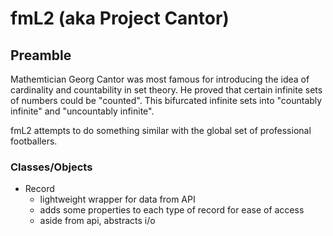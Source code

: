 # fmL2 (aka Project Cantor)

## Preamble

Mathemtician Georg Cantor was most famous for introducing the idea of cardinality and countability in set theory. He proved that certain infinite sets of numbers could be "counted". This bifurcated infinite sets into "countably infinite" and "uncountably infinite".

fmL2 attempts to do something similar with the global set of professional footballers.

### Classes/Objects

- Record
    - lightweight wrapper for data from API
    - adds some properties to each type of record for ease of access
    - aside from api, abstracts i/o

